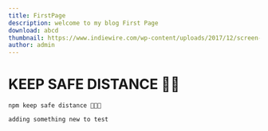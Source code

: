 ```yaml
---
title: FirstPage
description: welcome to my blog First Page
download: abcd
thumbnail: https://www.indiewire.com/wp-content/uploads/2017/12/screen-shot-2017-12-01-at-9-43-47-am.png?w=780
author: admin
---
```


# KEEP SAFE DISTANCE 🎃🎃

`npm keep safe distance 🎃🎃🎃`

`adding something new to test `
